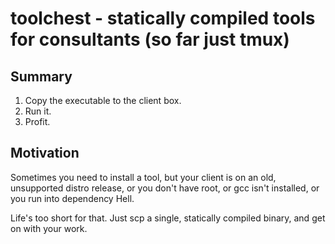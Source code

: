 toolchest - statically compiled tools for consultants (so far just tmux)
========================================================================

Summary
-------

1. Copy the executable to the client box.
2. Run it.
3. Profit.

Motivation
----------

Sometimes you need to install a tool, but your client is on an old, unsupported
distro release, or you don't have root, or gcc isn't installed, or you run
into dependency Hell.

Life's too short for that. Just scp a single, statically compiled binary,
and get on with your work.
